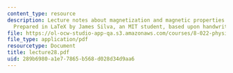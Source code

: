 ```yaml
---
content_type: resource
description: Lecture notes about magnetization and magnetic properties of materials.
  Prepared in LaTeX by James Silva, an MIT student, based upon handwritten notes.
file: https://ol-ocw-studio-app-qa.s3.amazonaws.com/courses/8-022-physics-ii-electricity-and-magnetism-fall-2006/289b6980a1e77865b568d028d34d9aa6_lecture28.pdf
file_type: application/pdf
resourcetype: Document
title: lecture28.pdf
uid: 289b6980-a1e7-7865-b568-d028d34d9aa6
---
```

